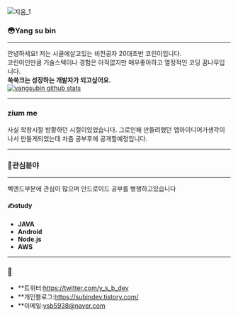 
![지움_1](https://user-images.githubusercontent.com/51535640/87578395-5142f180-c70f-11ea-8b37-3380147a0cb9.gif)

### &#128563;Yang su bin
***
안녕하세요! 저는 시골에살고있는 비전공자 20대초반 코린이입니다.  
코린이인만큼 기술스텍이나 경험은 아직없지만 매우좋아하고 열정적인 코딩 꿈나무입니다.  
**쑥쑥크는 성장하는 개발자가 되고싶어요.**  
[![yangsubin github stats](https://github-readme-stats.vercel.app/api?username=yangsubindev)](https://github.com/anuraghazra/github-readme-stats)
***
### zium me  

사실 학창시절 방황하던 시절이있었습니다. 
그로인해 만들려했던 앱아이디어가생각이 나서 만들게되었는데
차츰 공부후에 공개할예정입니다.
***

### &#128150;관심분야
***
벡엔드부분에 관심이 많으며 안드로이드 공부를 병행하고있습니다
#### &#9997;study
* **JAVA**
* **Android**
* **Node.js**
* **AWS**
***
### &#128587;
* **트위터:<https://twitter.com/y_s_b_dev>
* **개인블로그:<https://subindev.tistory.com/>
* **이메일:<ysb5938@naver.com>

